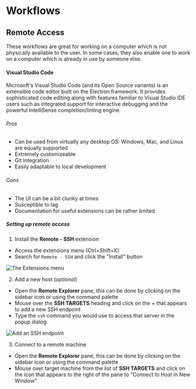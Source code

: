 # Workflows

## Remote Access

These workflows are great for working on a computer which is not physically available to the user. In some cases, they also enable one to work on a computer which is already in use by someone else.

#### Visual Studio Code

Microsoft's Visual Studio Code (and its Open Source variants) is an extensible code editor built on the Electron framework. It provides sophisticated code editing along with features familiar to Visual Studio IDE users such as integrated support for interactive debugging and the powerful IntelliSense completion/linting engine.

###### Pros
- Can be used from virtually any desktop OS: Windows, Mac, and Linux are equally supported
- Extremely customizeable
- Git Integration
- Easily adaptable to local development

###### Cons
- The UI can be a bit clunky at times
- Susceptible to lag
- Documentation for useful extensions can be rather limited

##### Setting up remote access

1. Install the **Remote - SSH** extension
 - Access the extensions menu (Ctrl+Shift+X)
 - Search for `Remote - SSH` and click the "Install" button

![The Extensions menu](/lab-wiki/images/technical/vscode_extensions.png)

2. Add a new host (_optional_)
 - Open the **Remote Explorer** pane, this can be done by clicking on the sidebar icon or using the command palette
 - Mouse over the **SSH TARGETS** heading and click on the + that appears to add a new SSH endpoint
 - Type the `ssh` command you would use to access that server in the popup dialog

![Add an SSH endpoint](/lab-wiki/images/technical/vscode_add_endpoint.png)
 
3. Connect to a remote machine
 - Open the **Remote Explorer** pane, this can be done by clicking on the sidebar icon or using the command palette
 - Mouse over target machine from the list of **SSH TARGETS** and click on the icon that appears to the right of the pane to "Connect to Host in New Window"